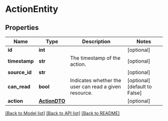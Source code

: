 # ActionEntity

## Properties
Name | Type | Description | Notes
------------ | ------------- | ------------- | -------------
**id** | **int** |  | [optional] 
**timestamp** | **str** | The timestamp of the action. | [optional] 
**source_id** | **str** |  | [optional] 
**can_read** | **bool** | Indicates whether the user can read a given resource. | [optional] [default to False]
**action** | [**ActionDTO**](ActionDTO.md) |  | [optional] 

[[Back to Model list]](../README.md#documentation-for-models) [[Back to API list]](../README.md#documentation-for-api-endpoints) [[Back to README]](../README.md)


